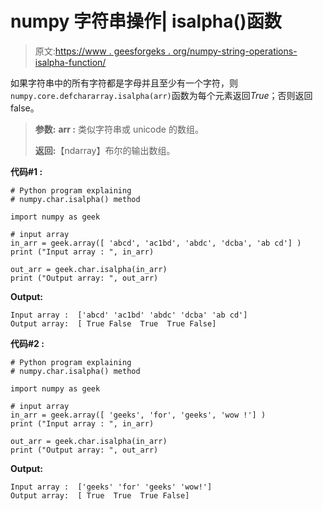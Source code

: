 # numpy 字符串操作| isalpha()函数

> 原文:[https://www . geesforgeks . org/numpy-string-operations-isalpha-function/](https://www.geeksforgeeks.org/numpy-string-operations-isalpha-function/)

如果字符串中的所有字符都是字母并且至少有一个字符，则`numpy.core.defchararray.isalpha(arr)`函数为每个元素返回*True*；否则返回 false。

> **参数:**
> **arr :** 类似字符串或 unicode 的数组。
> 
> **返回:**【ndarray】布尔的输出数组。

**代码#1 :**

```
# Python program explaining
# numpy.char.isalpha() method 

import numpy as geek

# input array
in_arr = geek.array([ 'abcd', 'ac1bd', 'abdc', 'dcba', 'ab cd'] )
print ("Input array : ", in_arr) 

out_arr = geek.char.isalpha(in_arr)
print ("Output array: ", out_arr)
```

**Output:**

```
Input array :  ['abcd' 'ac1bd' 'abdc' 'dcba' 'ab cd']
Output array:  [ True False  True  True False]

```

**代码#2 :**

```
# Python program explaining
# numpy.char.isalpha() method 

import numpy as geek

# input array
in_arr = geek.array([ 'geeks', 'for', 'geeks', 'wow !'] )
print ("Input array : ", in_arr) 

out_arr = geek.char.isalpha(in_arr)
print ("Output array: ", out_arr)
```

**Output:**

```
Input array :  ['geeks' 'for' 'geeks' 'wow!']
Output array:  [ True  True  True False]

```